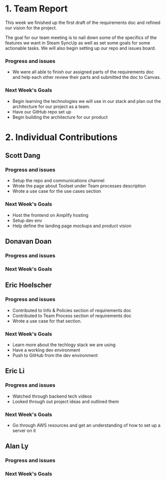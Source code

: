 # 1. Team Report

This week we finished up the first draft of the requirements doc and refined our vision for the project.

The goal for our team meeting is to nail down some of the specifics of the features we want in Steam SyncUp as well as set some goals for some actionable tasks. We will also begin setting up our repo and issues board.

### Progress and issues

-   We were all able to finish our assigned parts of the requirements doc and help each other review their parts and submitted the doc to Canvas.

### Next Week's Goals

-   Begin learning the technologies we will use in our stack and plan out the architecture for our project as a team.
-   Have our GitHub repo set up
-   Begin building the architecture for our product

# 2. Individual Contributions

## Scott Dang

### Progress and issues

-   Setup the repo and communications channel
-   Wrote the page about Toolset under Team processes description
-   Wrote a use case for the use cases section

### Next Week's Goals

-   Host the frontend on Amplify hosting
-   Setup dev env
-   Help define the landing page mockups and product vision

## Donavan Doan

### Progress and issues

### Next Week's Goals

## Eric Hoelscher

### Progress and issues

-   Contributed to Info & Policies section of requirements doc
-   Contributed to Team Process section of requirements doc
-   Wrote a use case for that section.

### Next Week's Goals

-   Learn more about the techlogy stack we are using
-   Have a working dev environment
-   Push to GitHub from the dev environment

## Eric Li

### Progress and issues
- Watched through backend tech videos
- Looked through out project ideas and outlined them

### Next Week's Goals
- Go through AWS resources and get an understanding of how to set up a server on it

## Alan Ly

### Progress and issues

### Next Week's Goals
